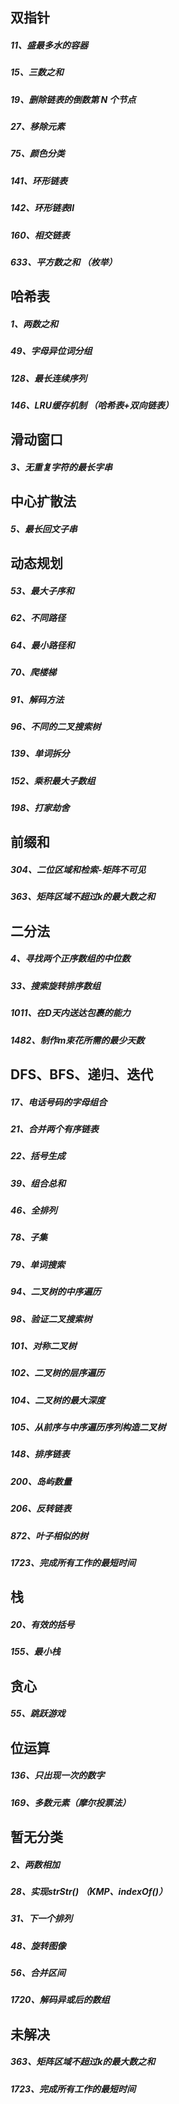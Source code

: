 ## 双指针

##### 11、盛最多水的容器

##### 15、三数之和

##### 19、删除链表的倒数第 N 个节点

##### 27、移除元素

##### 75、颜色分类

##### 141、环形链表

##### 142、环形链表Ⅱ

##### 160、相交链表

##### 633、平方数之和  （枚举）



## 哈希表

##### 1、两数之和

##### 49、字母异位词分组

##### 128、最长连续序列

##### 146、LRU缓存机制 （哈希表+双向链表）



## 滑动窗口

##### 3、无重复字符的最长字串



## 中心扩散法

##### 5、最长回文子串



## 动态规划

##### 53、最大子序和

##### 62、不同路径

##### 64、最小路径和

##### 70、爬楼梯

##### 91、解码方法

##### 96、不同的二叉搜索树

##### 139、单词拆分

##### 152、乘积最大子数组

##### 198、打家劫舍



## 前缀和

##### 304、二位区域和检索-矩阵不可见

##### 363、矩阵区域不超过k的最大数之和



## 二分法

##### 4、寻找两个正序数组的中位数

##### 33、搜索旋转排序数组

##### 1011、在D天内送达包裹的能力

##### 1482、制作m束花所需的最少天数



## DFS、BFS、递归、迭代

##### 17、电话号码的字母组合

##### 21、合并两个有序链表

##### 22、括号生成

##### 39、组合总和

##### 46、全排列

##### 78、子集

##### 79、单词搜索

##### 94、二叉树的中序遍历

##### 98、验证二叉搜索树

##### 101、对称二叉树

##### 102、二叉树的层序遍历

##### 104、二叉树的最大深度

##### 105、从前序与中序遍历序列构造二叉树

##### 148、排序链表

##### 200、岛屿数量

##### 206、反转链表

##### 872、叶子相似的树 

##### 1723、完成所有工作的最短时间



## 栈

##### 20、有效的括号

##### 155、最小栈



## 贪心

##### 55、跳跃游戏



## 位运算

##### 136、只出现一次的数字

##### 169、多数元素（摩尔投票法）



## 暂无分类

##### 2、两数相加

##### 28、实现strStr()   （KMP、indexOf()）

##### 31、下一个排列

##### 48、旋转图像

##### 56、合并区间

##### 1720、解码异或后的数组



## 未解决

##### 363、矩阵区域不超过k的最大数之和

##### 1723、完成所有工作的最短时间

